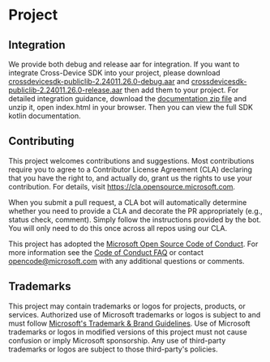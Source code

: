 # Project

## Integration
We provide both debug and release aar for integration.
If you want to integrate Cross-Device SDK into your project, please download [crossdevicesdk-publiclib-2.24011.26.0-debug.aar](https://github.com/microsoft/Windows-Cross-Device/blob/main/crossdevicesdk-publiclib-2.24011.26.0-debug.aar) and [crossdevicesdk-publiclib-2.24011.26.0-release.aar](https://github.com/microsoft/Windows-Cross-Device/blob/main/crossdevicesdk-publiclib-2.24011.26.0-release.aar) then add them to your project.
For detailed integration guidance, download the [documentation zip file](https://github.com/microsoft/Windows-Cross-Device/blob/main/crossdevicesdk-publiclib-2.24011.26.0.zip) and unzip it, open index.html in your browser. Then you can view the full SDK kotlin documentation.

## Contributing

This project welcomes contributions and suggestions.  Most contributions require you to agree to a
Contributor License Agreement (CLA) declaring that you have the right to, and actually do, grant us
the rights to use your contribution. For details, visit https://cla.opensource.microsoft.com.

When you submit a pull request, a CLA bot will automatically determine whether you need to provide
a CLA and decorate the PR appropriately (e.g., status check, comment). Simply follow the instructions
provided by the bot. You will only need to do this once across all repos using our CLA.

This project has adopted the [Microsoft Open Source Code of Conduct](https://opensource.microsoft.com/codeofconduct/).
For more information see the [Code of Conduct FAQ](https://opensource.microsoft.com/codeofconduct/faq/) or
contact [opencode@microsoft.com](mailto:opencode@microsoft.com) with any additional questions or comments.

## Trademarks

This project may contain trademarks or logos for projects, products, or services. Authorized use of Microsoft 
trademarks or logos is subject to and must follow 
[Microsoft's Trademark & Brand Guidelines](https://www.microsoft.com/en-us/legal/intellectualproperty/trademarks/usage/general).
Use of Microsoft trademarks or logos in modified versions of this project must not cause confusion or imply Microsoft sponsorship.
Any use of third-party trademarks or logos are subject to those third-party's policies.
